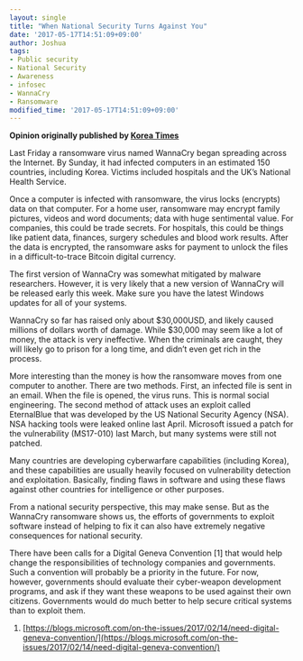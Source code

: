 ```yaml
---
layout: single
title: "When National Security Turns Against You"
date: '2017-05-17T14:51:09+09:00'
author: Joshua
tags:
- Public security
- National Security
- Awareness
- infosec
- WannaCry
- Ransomware
modified_time: '2017-05-17T14:51:09+09:00'
---
```


**Opinion originally published by [Korea Times](http://www.koreatimes.co.kr/www/tech/2017/05/133_229498.html)**

Last Friday a ransomware virus named WannaCry began spreading across the Internet. By Sunday, it had infected computers in an estimated 150 countries, including Korea. Victims included hospitals and the UK’s National Health Service.

Once a computer is infected with ransomware, the virus locks (encrypts) data on that computer. For a home user, ransomware may encrypt family pictures, videos and word documents; data with huge sentimental value. For companies, this could be trade secrets. For hospitals, this could be things like patient data, finances, surgery schedules and blood work results. After the data is encrypted, the ransomware asks for payment to unlock the files in a difficult-to-trace Bitcoin digital currency.

The first version of WannaCry was somewhat mitigated by malware researchers. However, it is very likely that a new version of WannaCry will be released early this week. Make sure you have the latest Windows updates for all of your systems.

WannaCry so far has raised only about $30,000USD, and likely caused millions of dollars worth of damage. While $30,000 may seem like a lot of money, the attack is very ineffective. When the criminals are caught, they will likely go to prison for a long time, and didn’t even get rich in the process.

More interesting than the money is how the ransomware moves from one computer to another. There are two methods. First, an infected file is sent in an email. When the file is opened, the virus runs. This is normal social engineering. The second method of attack uses an exploit called EternalBlue that was developed by the US National Security Agency (NSA). NSA hacking tools were leaked online last April. Microsoft issued a patch for the vulnerability (MS17-010) last March, but many systems were still not patched.

Many countries are developing cyberwarfare capabilities (including Korea), and these capabilities are usually heavily focused on vulnerability detection and exploitation. Basically, finding flaws in software and using these flaws against other countries for intelligence or other purposes.

From a national security perspective, this may make sense. But as the WannaCry ransomware shows us, the efforts of governments to exploit software instead of helping to fix it can also have extremely negative consequences for national security.

There have been calls for a Digital Geneva Convention [1] that would help change the responsibilities of technology companies and governments. Such a convention will probably be a priority in the future. For now, however, governments should evaluate their cyber-weapon development programs, and ask if they want these weapons to be used against their own citizens. Governments would do much better to help secure critical systems than to exploit them.

1. [https://blogs.microsoft.com/on-the-issues/2017/02/14/need-digital-geneva-convention/](https://blogs.microsoft.com/on-the-issues/2017/02/14/need-digital-geneva-convention/)
